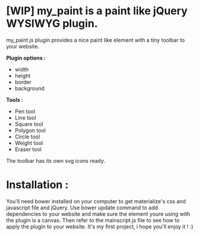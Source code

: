 # [WIP] my_paint is a paint like jQuery WYSIWYG plugin.

my_paint.js plugin provides a nice paint like element with a tiny toolbar to your website.

**Plugin options :**

* width
* height
* border
* background

**Tools :**

* Pen tool
* Line tool
* Square tool
* Polygon tool
* Circle tool
* Weight tool
* Eraser tool

The toolbar has its own svg icons ready.

# Installation :
You'll need bower installed on your computer to get materialize's css and javascript file and jQuery.
Use bower update command to add dependencies to your website and make sure the element youre using with the plugin is a canvas.
Then refer to the mainscript.js file to see how to apply the plugin to your website.
It's my first project, i hope you'll enjoy it ! :)
